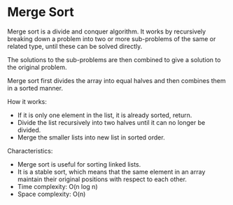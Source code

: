 # Merge Sort 

Merge sort is a divide and conquer algorithm. It works by recursively breaking down a problem into two or more sub-problems of the same or related type, until these can be solved directly.

The solutions to the sub-problems are then combined to give a solution to the original problem. 

Merge sort first divides the array into equal halves and then combines them in a sorted manner.

How it works:

- If it is only one element in the list, it is already sorted, return.
- Divide the list recursively into two halves until it can no longer be divided.
- Merge the smaller lists into new list in sorted order.

Characteristics:

- Merge sort is useful for sorting linked lists.
- It is a stable sort, which means that the same element in an array maintain their original positions with respect to each other. 
- Time complexity: O(n log n)
- Space complexity: O(n)